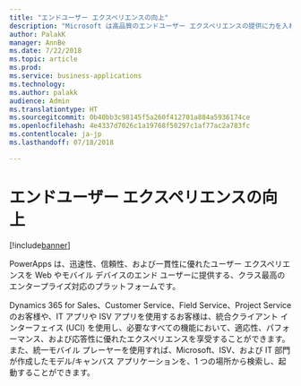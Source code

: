 ```yaml
---
title: "エンドユーザー エクスペリエンスの向上"
description: "Microsoft は高品質のエンドユーザー エクスペリエンスの提供に力を入れてきました。"
author: PalakK
manager: AnnBe
ms.date: 7/22/2018
ms.topic: article
ms.prod: 
ms.service: business-applications
ms.technology: 
ms.author: palakk
audience: Admin
ms.translationtype: HT
ms.sourcegitcommit: 0b40bb3c98145f5a260f412701a884a5936174ce
ms.openlocfilehash: 4e4337d7026c1a19768f50297c1af77ac2a783fc
ms.contentlocale: ja-jp
ms.lasthandoff: 07/18/2018

---
```

# <a name="improvements-in-end-user-experiences"></a>エンドユーザー エクスペリエンスの向上


[!include[banner](../../includes/banner.md)]

PowerApps は、迅速性、信頼性、および一貫性に優れたユーザー エクスペリエンスを Web やモバイル デバイスのエンド ユーザーに提供する、クラス最高のエンタープライズ対応のプラットフォームです。

Dynamics 365 for Sales、Customer Service、Field Service、Project Service のお客様や、IT アプリや ISV アプリを使用するお客様は、統合クライアント インターフェイス (UCI) を使用し、必要なすべての機能において、適応性、パフォーマンス、および応答性に優れたエクスペリエンスを享受することができます。 また、統一モバイル プレーヤーを使用すれば、Microsoft、ISV、および IT 部門が作成したモデル/キャンバス アプリケーションを、1 つの場所から検索し、起動することができます。


